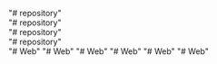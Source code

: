 "# repository"  
"# repository"  
"# repository"  
"# repository"  
"# Web" 
"# Web" 
"# Web" 
"# Web" 
"# Web" 
"# Web" 
